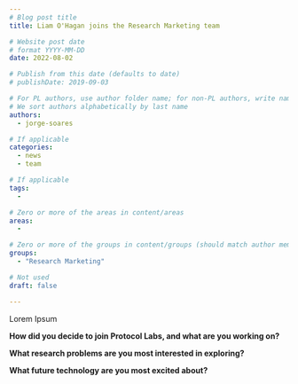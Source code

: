 ```yaml
---
# Blog post title
title: Liam O'Hagan joins the Research Marketing team

# Website post date
# format YYYY-MM-DD
date: 2022-08-02

# Publish from this date (defaults to date)
# publishDate: 2019-09-03

# For PL authors, use author folder name; for non-PL authors, write name as in paper within ""
# We sort authors alphabetically by last name
authors:
  - jorge-soares

# If applicable
categories:
  - news
  - team

# If applicable
tags:
  -

# Zero or more of the areas in content/areas
areas:
  -

# Zero or more of the groups in content/groups (should match author membership)
groups:
  - "Research Marketing"

# Not used
draft: false

---
```


Lorem Ipsum

**How did you decide to join Protocol Labs, and what are you working on?**

>

**What research problems are you most interested in exploring?**

>

**What future technology are you most excited about?**

> 

